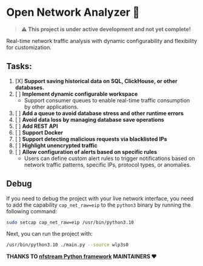 
# Open Network Analyzer 🚀

> **⚠️ This project is under active development and not yet complete!**  

Real-time network traffic analysis with dynamic configurability and flexibility for customization.

## Tasks:

1. [X] **Support saving historical data on SQL, ClickHouse, or other databases.**
2. [ ] **Implement dynamic configurable workspace**
   - Support consumer queues to enable real-time traffic consumption by other applications.
3. [ ] **Add a queue to avoid database stress and other runtime errors**
4. [ ] **Avoid data loss by managing database save operations**
5. [ ] **Add REST API**
6. [ ] **Support Docker**
7. [ ] **Support detecting malicious requests via blacklisted IPs**
8. [ ] **Highlight unencrypted traffic**
9. [ ] **Allow configuration of alerts based on specific rules**
   - Users can define custom alert rules to trigger notifications based on network traffic patterns, specific IPs, protocol types, or anomalies.

## Debug

If you need to debug the project with your live network interface, you need to add the capability `cap_net_raw=eip` to the `python3` binary by running the following command:

```bash
sudo setcap cap_net_raw=eip /usr/bin/python3.10
```

Next, you can run the project with: 

```bash
/usr/bin/python3.10 ./main.py --source wlp3s0
```

**THANKS TO [nfstream Python framework](https://www.nfstream.org/) MAINTAINERS ❤️**
